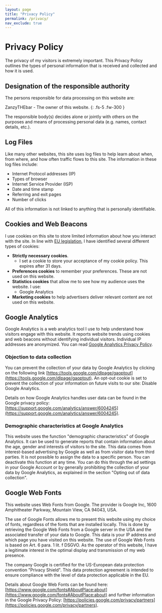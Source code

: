 ```yaml
---
layout: page
title: "Privacy Policy"
permalink: /privacy/
nav_exclude: true
---
```


# Privacy Policy

The privacy of my visitors is extremely important. This Privacy Policy outlines the types of personal information that is received and collected and how it is used.

## Designation of the responsible authority

The persons responsible for data processing on this website are:

ZanzyTHEbar - The owner of this website.
{: .fs-5 .fw-300 }

The responsible body(s) decides alone or jointly with others on the purposes and means of processing personal data (e.g. names, contact details, etc.).

## Log Files

Like many other websites, this site uses log files to help learn about when, from where, and how often traffic flows to this site. The information in these log files include:

- Internet Protocol addresses (IP)
- Types of browser
- Internet Service Provider (ISP)
- Date and time stamp
- Referring and exit pages
- Number of clicks

All of this information is not linked to anything that is personally identifiable.

## Cookies and Web Beacons

I use cookies on this site to store limited information about how you interact with the site. In line with [EU legislation](https://gdpr.eu/cookies/), I have identified several different types of cookies:

- **Strictly necessary cookies**.
  - I set a cookie to store your acceptance of my cookie policy. This expires after 31 days.
- **Preferences cookies** to remember your preferences. These are not used on this website.
- **Statistics cookies** that allow me to see how my audience uses the website. I use:
  - Google Analytics
- **Marketing cookies** to help advertisers deliver relevant content are not used on this website.

## Google Analytics

Google Analytics is a web analytics tool I use to help understand how visitors engage with this website. It reports website trends using cookies and web beacons without identifying individual visitors. Individual IP addresses are anonymized. You can read [Google Analytics Privacy Policy](http://www.google.com/analytics/learn/privacy.html).

### Objection to data collection

You can prevent the collection of your data by Google Analytics by clicking on the following link [https://tools.google.com/dlpage/gaoptout](https://tools.google.com/dlpage/gaoptout). An opt-out cookie is set to prevent the collection of your information on future visits to our site: Disable Google Analytics.

Details on how Google Analytics handles user data can be found in the Google privacy policy: [https://support.google.com/analytics/answer/6004245](https://support.google.com/analytics/answer/6004245).

### Demographic characteristics at Google Analytics

This website uses the function "demographic characteristics" of Google Analytics. It can be used to generate reports that contain information about the age, gender and interests of visitors to the site. This data comes from interest-based advertising by Google as well as from visitor data from third parties. It is not possible to assign the data to a specific person. You can deactivate this function at any time. You can do this through the ad settings in your Google Account or by generally prohibiting the collection of your data by Google Analytics, as explained in the section "Opting out of data collection".

## Google Web Fonts

This website uses Web Fonts from Google. The provider is Google Inc, 1600 Amphitheater Parkway, Mountain View, CA 94043, USA.

The use of Google Fonts allows me to present this website using my choice of fonts, regardless of the fonts that are installed locally. This is done by retrieving the Google Web Fonts from a Google server in the USA and the associated transfer of your data to Google. This data is your IP address and which page you have visited on this website. The use of Google Web Fonts is based on Art. 6 para. 1 lit. f DSGVO. As the operator of this website, I have a legitimate interest in the optimal display and transmission of my web presence.

The company Google is certified for the US-European data protection convention "Privacy Shield". This data protection agreement is intended to ensure compliance with the level of data protection applicable in the EU.

Details about Google Web Fonts can be found here: [https://www.google.com/fonts#AboutPlace:about](https://www.google.com/fonts#AboutPlace:about) and further information in the Google Privacy Policy: [https://policies.google.com/privacy/partners](https://policies.google.com/privacy/partners).
